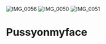 ![IMG_0056](https://github.com/herbstoneup/Pussyonmyface/assets/135761300/33330c22-8eb4-4858-81bb-378df448103c)
![IMG_0050](https://github.com/herbstoneup/Pussyonmyface/assets/135761300/4c6b1c54-eb48-452e-bf3a-8e63657dc53f)
![IMG_0051](https://github.com/herbstoneup/Pussyonmyface/assets/135761300/b3ec68bd-9227-45be-973b-c7db850d72d5)
# Pussyonmyface
